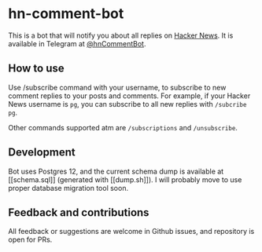 # hn-comment-bot

This is a bot that will notify you about all replies on [Hacker News](https://news.ycombinator.com). It is available in Telegram at [@hnCommentBot](https://t.me/hnCommentBot).

## How to use

Use /subscribe command with your username, to subscribe to new comment replies to your posts and comments. For example, if your Hacker News username is `pg`, you can subscribe to all new replies with `/subcribe pg`.

Other commands supported atm are `/subscriptions` and `/unsubscribe`.

## Development

Bot uses Postgres 12, and the current schema dump is available at [[schema.sql]] (generated with [[dump.sh]]). I will probably move to use proper database migration tool soon.

## Feedback and contributions

All feedback or suggestions are welcome in Github issues, and repository is open for PRs.